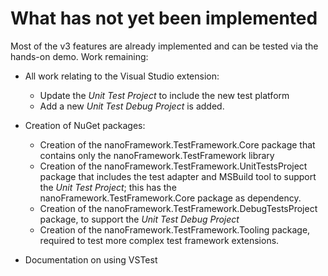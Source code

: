 ﻿# What has not yet been implemented

Most of the v3 features are already implemented and can be tested via the hands-on demo. Work remaining:

- All work relating to the Visual Studio extension:

    - Update the *Unit Test Project* to include the new test platform
    - Add a new *Unit Test Debug Project* is added.

- Creation of NuGet packages:

    - Creation of the nanoFramework.TestFramework.Core package that contains only the nanoFramework.TestFramework library
    - Creation of the nanoFramework.TestFramework.UnitTestsProject package that includes the test adapter and MSBuild tool to support the *Unit Test Project*; this has the nanoFramework.TestFramework.Core package as dependency.
    - Creation of the nanoFramework.TestFramework.DebugTestsProject package, to support the *Unit Test Debug Project*
    - Creation of the nanoFramework.TestFramework.Tooling package, required to test more complex test framework extensions.


- Documentation on using VSTest

